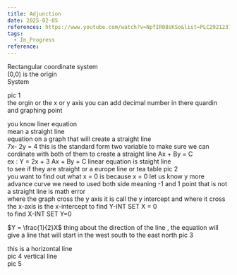 ```yaml
---
title: Adjunction
date: 2025-02-05
references: https://www.youtube.com/watch?v=NpfIR08sKSo&list=PLC292123722B1B450&index=8
tags:
  - In_Progress
reference:
---
```



Rectangular coordinate system  
(0,0) is the  origin  
System

pic 1  
the  orgin or the x or y axis 
you can add decimal number in there 
quardin and graphing point 




you know liner equation  
mean a straight line  
equation on a graph that will create a straight line  
7x- 2y =  4  this is the standard form  two variable  to make sure we can cordinate with both of them  to create a straight line 
Ax +  By  = C   
ex  :  Y = 2x  + 3    Ax +  By  = C 
linear equation is staight line   
to see if they are straight or  a europe line or tea table 
pic 2  
you want to find out what  x = 0 is because x = 0 let us know y more advance curve  we need to used both side meaning -1 and 1 
point that is not a straight  line is math error  
where  the graph cross the  y axis it is call the y  intercept  and where it cross the x-axis  is the x-intercept 
to find Y-INT  SET X =  0  
to find X-INT SET Y=0    

$Y = \frac{1}{2}X$
thing about the  direction of the line , the equation  will give a  line that will start in the west south to the east north 
pic 3 

this is a horizontal line  
pic  4 
vertical line  
pic 5

